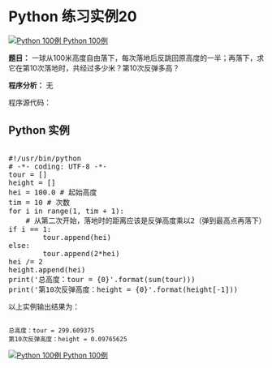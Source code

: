 Python 练习实例20
=============

 [![Python 100例](../images/up.gif)
 Python 100例](python-100-examples.html)


 **题目：** 一球从100米高度自由落下，每次落地后反跳回原高度的一半；再落下，求它在第10次落地时，共经过多少米？第10次反弹多高？

 **程序分析：** 无

 程序源代码：

  Python 实例
---------

 <pre>

#!/usr/bin/python
# -*- coding: UTF-8 -*-
tour = []
height = []
hei = 100.0 # 起始高度
tim = 10 # 次数
for i in range(1, tim + 1):
    # 从第二次开始，落地时的距离应该是反弹高度乘以2（弹到最高点再落下）
if i == 1:
        tour.append(hei)
else:
        tour.append(2*hei)
hei /= 2
height.append(hei)
print('总高度：tour = {0}'.format(sum(tour)))
print('第10次反弹高度：height = {0}'.format(height[-1]))
</pre>

 以上实例输出结果为：


```

总高度：tour = 299.609375
第10次反弹高度：height = 0.09765625

```

[![Python 100例](../images/up.gif)
 Python 100例](python-100-examples.html)
